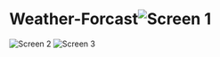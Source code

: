 # Weather-Forcast![Screen 1](https://user-images.githubusercontent.com/28781001/180673152-d0427734-23f8-4031-ba9d-7eb2d55fa9ca.png)
![Screen 2](https://user-images.githubusercontent.com/28781001/180673153-ca4e77ea-3fad-4abd-b5cb-c8cc8222c181.png)
![Screen 3](https://user-images.githubusercontent.com/28781001/180673157-7bc26a72-d240-4895-976f-0729b5f97e2c.png)
